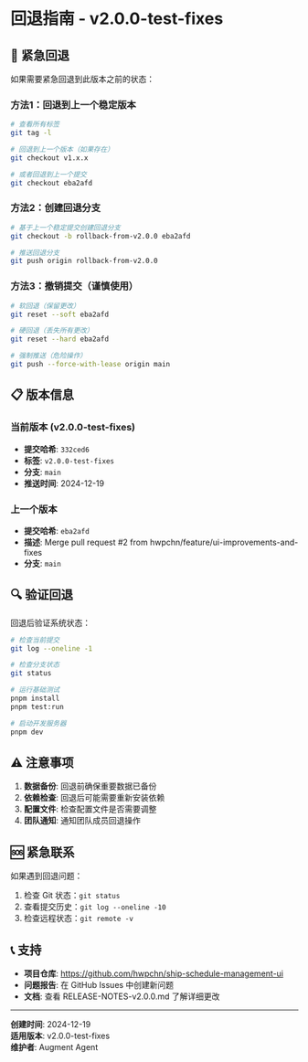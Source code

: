 # 回退指南 - v2.0.0-test-fixes

## 🚨 紧急回退

如果需要紧急回退到此版本之前的状态：

### 方法1：回退到上一个稳定版本
```bash
# 查看所有标签
git tag -l

# 回退到上一个版本（如果存在）
git checkout v1.x.x

# 或者回退到上一个提交
git checkout eba2afd
```

### 方法2：创建回退分支
```bash
# 基于上一个稳定提交创建回退分支
git checkout -b rollback-from-v2.0.0 eba2afd

# 推送回退分支
git push origin rollback-from-v2.0.0
```

### 方法3：撤销提交（谨慎使用）
```bash
# 软回退（保留更改）
git reset --soft eba2afd

# 硬回退（丢失所有更改）
git reset --hard eba2afd

# 强制推送（危险操作）
git push --force-with-lease origin main
```

## 📋 版本信息

### 当前版本 (v2.0.0-test-fixes)
- **提交哈希**: `332ced6`
- **标签**: `v2.0.0-test-fixes`
- **分支**: `main`
- **推送时间**: 2024-12-19

### 上一个版本
- **提交哈希**: `eba2afd`
- **描述**: Merge pull request #2 from hwpchn/feature/ui-improvements-and-fixes
- **分支**: `main`

## 🔍 验证回退

回退后验证系统状态：

```bash
# 检查当前提交
git log --oneline -1

# 检查分支状态
git status

# 运行基础测试
pnpm install
pnpm test:run

# 启动开发服务器
pnpm dev
```

## ⚠️ 注意事项

1. **数据备份**: 回退前确保重要数据已备份
2. **依赖检查**: 回退后可能需要重新安装依赖
3. **配置文件**: 检查配置文件是否需要调整
4. **团队通知**: 通知团队成员回退操作

## 🆘 紧急联系

如果遇到回退问题：
1. 检查 Git 状态：`git status`
2. 查看提交历史：`git log --oneline -10`
3. 检查远程状态：`git remote -v`

## 📞 支持

- **项目仓库**: https://github.com/hwpchn/ship-schedule-management-ui
- **问题报告**: 在 GitHub Issues 中创建新问题
- **文档**: 查看 RELEASE-NOTES-v2.0.0.md 了解详细更改

---

**创建时间**: 2024-12-19  
**适用版本**: v2.0.0-test-fixes  
**维护者**: Augment Agent

